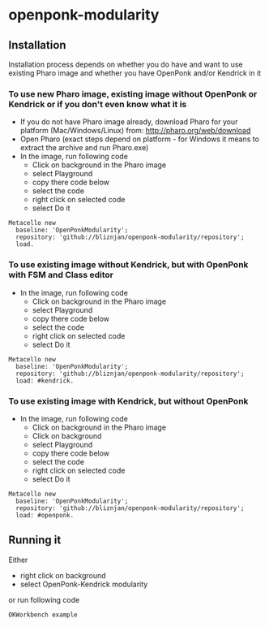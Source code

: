 # openponk-modularity

## Installation
Installation process depends on whether you do have and want to use existing Pharo image and whether you have OpenPonk and/or Kendrick in it

### To use new Pharo image, existing image without OpenPonk or Kendrick or if you don't even know what it is
* If you do not have Pharo image already, download Pharo for your platform (Mac/Windows/Linux) from: http://pharo.org/web/download
* Open Pharo (exact steps depend on platform - for Windows it means to extract the archive and run Pharo.exe)
* In the image, run following code
  * Click on background in the Pharo image
  * select Playground
  * copy there code below
  * select the code
  * right click on selected code
  * select Do it
```smalltalk
Metacello new
  baseline: 'OpenPonkModularity';
  repository: 'github://bliznjan/openponk-modularity/repository';
  load.
```
### To use existing image without Kendrick, but with OpenPonk with FSM and Class editor
* In the image, run following code
  * Click on background in the Pharo image
  * select Playground
  * copy there code below
  * select the code
  * right click on selected code
  * select Do it
```smalltalk
Metacello new
  baseline: 'OpenPonkModularity';
  repository: 'github://bliznjan/openponk-modularity/repository';
  load: #kendrick.
```
### To use existing image with Kendrick, but without OpenPonk
* In the image, run following code
  * Click on background in the Pharo image
  * Click on background
  * select Playground
  * copy there code below
  * select the code
  * right click on selected code
  * select Do it
```smalltalk
Metacello new
  baseline: 'OpenPonkModularity';
  repository: 'github://bliznjan/openponk-modularity/repository';
  load: #openponk.
```

## Running it
Either
* right click on background
* select OpenPonk-Kendrick modularity

or run following code
```smalltalk
OKWorkbench example
```
